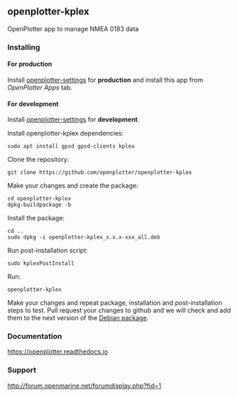 ## openplotter-kplex

OpenPlotter app to manage NMEA 0183 data

### Installing

#### For production

Install [openplotter-settings](https://github.com/openplotter/openplotter-settings) for **production** and install this app from *OpenPlotter Apps* tab.

#### For development

Install [openplotter-settings](https://github.com/openplotter/openplotter-settings) for **development**.

Install openplotter-kplex dependencies:

`sudo apt install gpsd gpsd-clients kplex`

Clone the repository:

`git clone https://github.com/openplotter/openplotter-kplex`

Make your changes and create the package:

```
cd openplotter-kplex
dpkg-buildpackage -b
```

Install the package:

```
cd ..
sudo dpkg -i openplotter-kplex_x.x.x-xxx_all.deb
```

Run post-installation script:

`sudo kplexPostInstall`

Run:

`openplotter-kplex`

Make your changes and repeat package, installation and post-installation steps to test. Pull request your changes to github and we will check and add them to the next version of the [Debian package](https://launchpad.net/~openplotter/+archive/ubuntu/openplotter).

### Documentation

https://openplotter.readthedocs.io

### Support

http://forum.openmarine.net/forumdisplay.php?fid=1